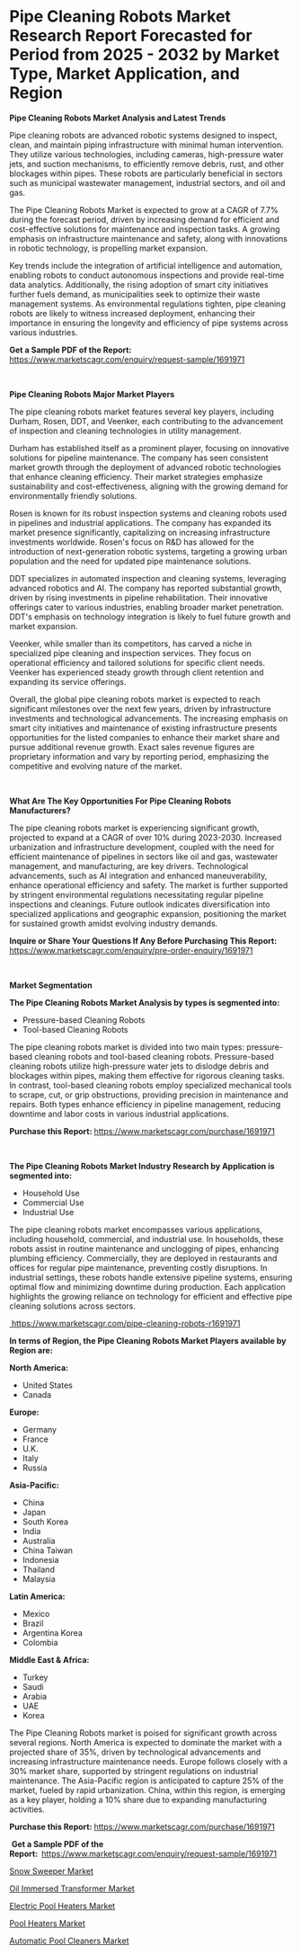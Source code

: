 <p><h1>Pipe Cleaning Robots Market Research Report Forecasted for Period from 2025 -  2032 by Market Type, Market Application, and Region</h1></p><p><strong>Pipe Cleaning Robots Market Analysis and Latest Trends</strong></p>
<p><p>Pipe cleaning robots are advanced robotic systems designed to inspect, clean, and maintain piping infrastructure with minimal human intervention. They utilize various technologies, including cameras, high-pressure water jets, and suction mechanisms, to efficiently remove debris, rust, and other blockages within pipes. These robots are particularly beneficial in sectors such as municipal wastewater management, industrial sectors, and oil and gas.</p><p>The Pipe Cleaning Robots Market is expected to grow at a CAGR of 7.7% during the forecast period, driven by increasing demand for efficient and cost-effective solutions for maintenance and inspection tasks. A growing emphasis on infrastructure maintenance and safety, along with innovations in robotic technology, is propelling market expansion. </p><p>Key trends include the integration of artificial intelligence and automation, enabling robots to conduct autonomous inspections and provide real-time data analytics. Additionally, the rising adoption of smart city initiatives further fuels demand, as municipalities seek to optimize their waste management systems. As environmental regulations tighten, pipe cleaning robots are likely to witness increased deployment, enhancing their importance in ensuring the longevity and efficiency of pipe systems across various industries.</p></p>
<p><strong>Get a Sample PDF of the Report:&nbsp;</strong> <a href="https://www.marketscagr.com/enquiry/request-sample/1691971?utm_campaign=1868&utm_medium=2&utm_source=Github&utm_content=ia&utm_term=08042025&utm_id=pipe-cleaning-robots">https://www.marketscagr.com/enquiry/request-sample/1691971</a></p>
<p>&nbsp;</p>
<p><strong>Pipe Cleaning Robots Major Market Players</strong></p>
<p><p>The pipe cleaning robots market features several key players, including Durham, Rosen, DDT, and Veenker, each contributing to the advancement of inspection and cleaning technologies in utility management.</p><p>Durham has established itself as a prominent player, focusing on innovative solutions for pipeline maintenance. The company has seen consistent market growth through the deployment of advanced robotic technologies that enhance cleaning efficiency. Their market strategies emphasize sustainability and cost-effectiveness, aligning with the growing demand for environmentally friendly solutions.</p><p>Rosen is known for its robust inspection systems and cleaning robots used in pipelines and industrial applications. The company has expanded its market presence significantly, capitalizing on increasing infrastructure investments worldwide. Rosen's focus on R&D has allowed for the introduction of next-generation robotic systems, targeting a growing urban population and the need for updated pipe maintenance solutions.</p><p>DDT specializes in automated inspection and cleaning systems, leveraging advanced robotics and AI. The company has reported substantial growth, driven by rising investments in pipeline rehabilitation. Their innovative offerings cater to various industries, enabling broader market penetration. DDT's emphasis on technology integration is likely to fuel future growth and market expansion.</p><p>Veenker, while smaller than its competitors, has carved a niche in specialized pipe cleaning and inspection services. They focus on operational efficiency and tailored solutions for specific client needs. Veenker has experienced steady growth through client retention and expanding its service offerings.</p><p>Overall, the global pipe cleaning robots market is expected to reach significant milestones over the next few years, driven by infrastructure investments and technological advancements. The increasing emphasis on smart city initiatives and maintenance of existing infrastructure presents opportunities for the listed companies to enhance their market share and pursue additional revenue growth. Exact sales revenue figures are proprietary information and vary by reporting period, emphasizing the competitive and evolving nature of the market.</p></p>
<p>&nbsp;</p>
<p><strong>What Are The Key Opportunities For Pipe Cleaning Robots Manufacturers?</strong></p>
<p><p>The pipe cleaning robots market is experiencing significant growth, projected to expand at a CAGR of over 10% during 2023-2030. Increased urbanization and infrastructure development, coupled with the need for efficient maintenance of pipelines in sectors like oil and gas, wastewater management, and manufacturing, are key drivers. Technological advancements, such as AI integration and enhanced maneuverability, enhance operational efficiency and safety. The market is further supported by stringent environmental regulations necessitating regular pipeline inspections and cleanings. Future outlook indicates diversification into specialized applications and geographic expansion, positioning the market for sustained growth amidst evolving industry demands.</p></p>
<p><strong>Inquire or Share Your Questions If Any Before Purchasing This Report:</strong> <a href="https://www.marketscagr.com/enquiry/pre-order-enquiry/1691971?utm_campaign=1868&utm_medium=2&utm_source=Github&utm_content=ia&utm_term=08042025&utm_id=pipe-cleaning-robots">https://www.marketscagr.com/enquiry/pre-order-enquiry/1691971</a></p>
<p>&nbsp;</p>
<p><strong>Market Segmentation</strong></p>
<p><strong>The Pipe Cleaning Robots Market Analysis by types is segmented into:</strong></p>
<p><ul><li>Pressure-based Cleaning Robots</li><li>Tool-based Cleaning Robots</li></ul></p>
<p><p>The pipe cleaning robots market is divided into two main types: pressure-based cleaning robots and tool-based cleaning robots. Pressure-based cleaning robots utilize high-pressure water jets to dislodge debris and blockages within pipes, making them effective for rigorous cleaning tasks. In contrast, tool-based cleaning robots employ specialized mechanical tools to scrape, cut, or grip obstructions, providing precision in maintenance and repairs. Both types enhance efficiency in pipeline management, reducing downtime and labor costs in various industrial applications.</p></p>
<p><strong>Purchase this Report:&nbsp;</strong><a href="https://www.marketscagr.com/purchase/1691971?utm_campaign=1868&utm_medium=2&utm_source=Github&utm_content=ia&utm_term=08042025&utm_id=pipe-cleaning-robots">https://www.marketscagr.com/purchase/1691971</a></p>
<p>&nbsp;</p>
<p><strong>The Pipe Cleaning Robots Market Industry Research by Application is segmented into:</strong></p>
<p><ul><li>Household Use</li><li>Commercial Use</li><li>Industrial Use</li></ul></p>
<p><p>The pipe cleaning robots market encompasses various applications, including household, commercial, and industrial use. In households, these robots assist in routine maintenance and unclogging of pipes, enhancing plumbing efficiency. Commercially, they are deployed in restaurants and offices for regular pipe maintenance, preventing costly disruptions. In industrial settings, these robots handle extensive pipeline systems, ensuring optimal flow and minimizing downtime during production. Each application highlights the growing reliance on technology for efficient and effective pipe cleaning solutions across sectors.</p></p>
<p><a href="https://www.marketscagr.com/pipe-cleaning-robots-r1691971?utm_campaign=1868&utm_medium=2&utm_source=Github&utm_content=ia&utm_term=08042025&utm_id=pipe-cleaning-robots">&nbsp;https://www.marketscagr.com/pipe-cleaning-robots-r1691971</a></p>
<p><strong>In terms of Region, the Pipe Cleaning Robots Market Players available by Region are:</strong></p>
<p>
    <p> <strong> North America: </strong>
        <ul>
            <li>United States</li>
            <li>Canada</li>
        </ul>
        </p> 
    <p> <strong> Europe: </strong>
        <ul>
            <li>Germany</li>
            <li>France</li>
            <li>U.K.</li>
            <li>Italy</li>
            <li>Russia</li>
        </ul>
        </p> 
    <p> <strong> Asia-Pacific: </strong>
        <ul>
            <li>China</li>
            <li>Japan</li>
            <li>South Korea</li>
            <li>India</li>
            <li>Australia</li>
            <li>China Taiwan</li>
            <li>Indonesia</li>
            <li>Thailand</li>
            <li>Malaysia</li>
        </ul>
        </p> 
    <p> <strong> Latin America: </strong>
        <ul>
            <li>Mexico</li>
            <li>Brazil</li>
            <li>Argentina Korea</li>
            <li>Colombia</li>
        </ul>
        </p> 
    <p> <strong> Middle East & Africa: </strong>
        <ul>
            <li>Turkey</li>
            <li>Saudi</li>
            <li>Arabia</li>
            <li>UAE</li>
            <li>Korea</li>
        </ul>
    </p>
    </p>
<p><p>The Pipe Cleaning Robots market is poised for significant growth across several regions. North America is expected to dominate the market with a projected share of 35%, driven by technological advancements and increasing infrastructure maintenance needs. Europe follows closely with a 30% market share, supported by stringent regulations on industrial maintenance. The Asia-Pacific region is anticipated to capture 25% of the market, fueled by rapid urbanization. China, within this region, is emerging as a key player, holding a 10% share due to expanding manufacturing activities.</p></p>
<p><strong>Purchase this Report: </strong><a href="https://www.marketscagr.com/purchase/1691971?utm_campaign=1868&utm_medium=2&utm_source=Github&utm_content=ia&utm_term=08042025&utm_id=pipe-cleaning-robots">https://www.marketscagr.com/purchase/1691971</a></p>
<p>&nbsp;<strong>Get a Sample PDF of the Report:&nbsp;&nbsp;</strong><a href="https://www.marketscagr.com/enquiry/request-sample/1691971?utm_campaign=1868&utm_medium=2&utm_source=Github&utm_content=ia&utm_term=08042025&utm_id=pipe-cleaning-robots">https://www.marketscagr.com/enquiry/request-sample/1691971</a></p>
<p><strong></strong></p>
<p><p><a href="https://github.com/goliareanoyh/Market-Research-Report-List-1/blob/main/snow-sweeper-market.md?utm_campaign=1868&utm_medium=2&utm_source=Github&utm_content=ia&utm_term=08042025&utm_id=pipe-cleaning-robots">Snow Sweeper Market</a></p><p><a href="https://github.com/naanaafranxu/Market-Research-Report-List-1/blob/main/oil-immersed-transformer-market.md?utm_campaign=1868&utm_medium=2&utm_source=Github&utm_content=ia&utm_term=08042025&utm_id=pipe-cleaning-robots">Oil Immersed Transformer Market</a></p><p><a href="https://github.com/aarenlazosw3/Market-Research-Report-List-1/blob/main/electric-pool-heaters-market.md?utm_campaign=1868&utm_medium=2&utm_source=Github&utm_content=ia&utm_term=08042025&utm_id=pipe-cleaning-robots">Electric Pool Heaters Market</a></p><p><a href="https://github.com/RickHolmes3/Market-Research-Report-List-7/blob/main/pool-heaters-market.md?utm_campaign=1868&utm_medium=2&utm_source=Github&utm_content=ia&utm_term=08042025&utm_id=pipe-cleaning-robots">Pool Heaters Market</a></p><p><a href="https://github.com/knazsdadeyvw/Market-Research-Report-List-1/blob/main/automatic-pool-cleaners-market.md?utm_campaign=1868&utm_medium=2&utm_source=Github&utm_content=ia&utm_term=08042025&utm_id=pipe-cleaning-robots">Automatic Pool Cleaners Market</a></p></p>